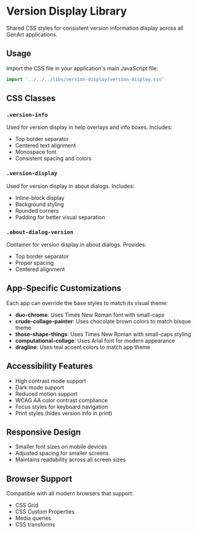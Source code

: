 # Version Display Library

Shared CSS styles for consistent version information display across all GenArt applications.

## Usage

Import the CSS file in your application's main JavaScript file:

```javascript
import '../../../libs/version-display/version-display.css'
```

## CSS Classes

### `.version-info`
Used for version display in help overlays and info boxes. Includes:
- Top border separator
- Centered text alignment
- Monospace font
- Consistent spacing and colors

### `.version-display`
Used for version display in about dialogs. Includes:
- Inline-block display
- Background styling
- Rounded corners
- Padding for better visual separation

### `.about-dialog-version`
Container for version display in about dialogs. Provides:
- Top border separator
- Proper spacing
- Centered alignment

## App-Specific Customizations

Each app can override the base styles to match its visual theme:

- **duo-chrome**: Uses Times New Roman font with small-caps
- **crude-collage-painter**: Uses chocolate brown colors to match bisque theme
- **those-shape-things**: Uses Times New Roman with small-caps styling
- **computational-collage**: Uses Arial font for modern appearance
- **dragline**: Uses teal accent colors to match app theme

## Accessibility Features

- High contrast mode support
- Dark mode support
- Reduced motion support
- WCAG AA color contrast compliance
- Focus styles for keyboard navigation
- Print styles (hides version info in print)

## Responsive Design

- Smaller font sizes on mobile devices
- Adjusted spacing for smaller screens
- Maintains readability across all screen sizes

## Browser Support

Compatible with all modern browsers that support:
- CSS Grid
- CSS Custom Properties
- Media queries
- CSS transforms
